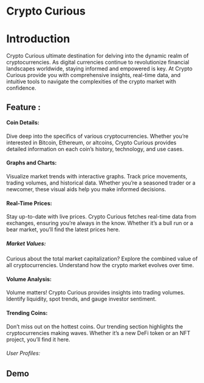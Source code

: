 # Crypto Curious

# Introduction
Crypto Curious ultimate destination for delving into the dynamic realm of cryptocurrencies. As digital currencies continue to revolutionize financial landscapes worldwide, staying informed and empowered is key. At Crypto Curious provide you with comprehensive insights, real-time data, and intuitive tools to navigate the complexities of the crypto market with confidence.

## Feature :
#### Coin Details: 
Dive deep into the specifics of various cryptocurrencies. Whether you’re interested in Bitcoin, Ethereum, or altcoins, Crypto Curious provides detailed information on each coin’s history, technology, and use cases.
#### Graphs and Charts: 
Visualize market trends with interactive graphs. Track price movements, trading volumes, and historical data. Whether you’re a seasoned trader or a newcomer, these visual aids help you make informed decisions.
#### Real-Time Prices: 
Stay up-to-date with live prices. Crypto Curious fetches real-time data from exchanges, ensuring you’re always in the know. Whether it’s a bull run or a bear market, you’ll find the latest prices here.
##### Market Values: 
Curious about the total market capitalization? Explore the combined value of all cryptocurrencies. Understand how the crypto market evolves over time.
#### Volume Analysis: 
Volume matters! Crypto Curious provides insights into trading volumes. Identify liquidity, spot trends, and gauge investor sentiment.
#### Trending Coins: 
Don’t miss out on the hottest coins. Our trending section highlights the cryptocurrencies making waves. Whether it’s a new DeFi token or an NFT project, you’ll find it here.
###### User Profiles: 


## Demo
